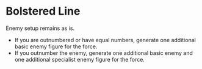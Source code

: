# Bolstered Line

Enemy setup remains as is. 

- If you are outnumbered or have equal numbers, generate one additional basic enemy figure for the force.
- If you outnumber the enemy, generate one additional basic enemy and one additional specialist enemy figure for the force.
